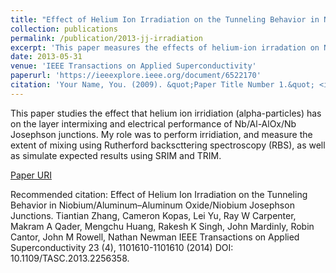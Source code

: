 ```yaml
---
title: "Effect of Helium Ion Irradiation on the Tunneling Behavior in Niobium/Aluminum–Aluminum Oxide/Niobium Josephson Junctions"
collection: publications
permalink: /publication/2013-jj-irradiation
excerpt: 'This paper measures the effects of helium-ion irradation on Nb/Al-AlOx/Nb Josephson Junctions.'
date: 2013-05-31
venue: 'IEEE Transactions on Applied Superconductivity'
paperurl: 'https://ieeexplore.ieee.org/document/6522170'
citation: 'Your Name, You. (2009). &quot;Paper Title Number 1.&quot; <i>Journal 1</i>. 1(1).'
---
```

This paper studies the effect that helium ion irridiation (alpha-particles) has on the layer intermixing and electrical performance of Nb/Al-AlOx/Nb Josephson junctions. My role was to perform irridiation, and measure the extent of mixing using Rutherford backscttering spectroscopy (RBS), as well as simulate expected results using SRIM and TRIM. 

[Paper URI](https://ieeexplore.ieee.org/document/6522170)

Recommended citation: Effect of Helium Ion Irradiation on the Tunneling Behavior in Niobium/Aluminum–Aluminum Oxide/Niobium Josephson Junctions. Tiantian Zhang, Cameron Kopas, Lei Yu, Ray W Carpenter, Makram A Qader, Mengchu Huang, Rakesh K Singh, John Mardinly, Robin Cantor, John M Rowell, Nathan Newman IEEE Transactions on Applied Superconductivity 23 (4), 1101610-1101610 (2014) DOI: 10.1109/TASC.2013.2256358.
